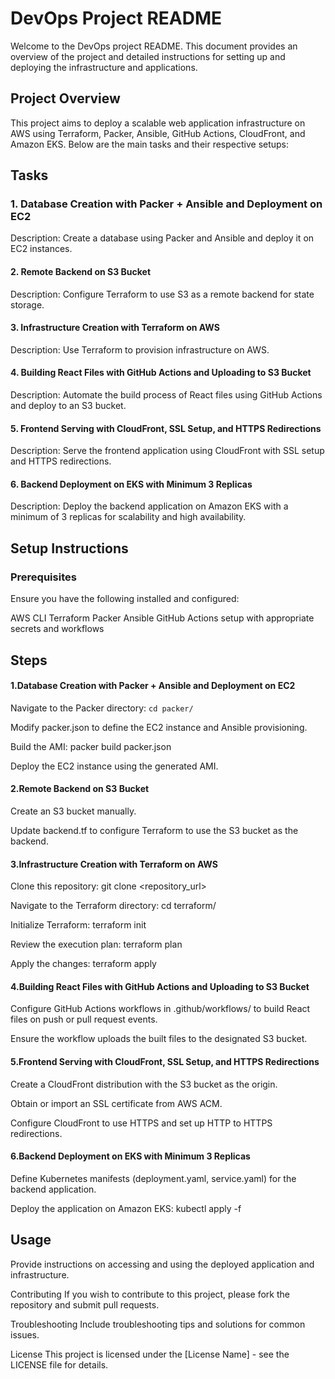 # DevOps Project README

Welcome to the DevOps project README. This document provides an overview of the project and detailed instructions for setting up and deploying the infrastructure and applications.

## Project Overview
This project aims to deploy a scalable web application infrastructure on AWS using Terraform, Packer, Ansible, GitHub Actions, CloudFront, and Amazon EKS. Below are the main tasks and their respective setups:

## Tasks
### 1. Database Creation with Packer + Ansible and Deployment on EC2
Description: Create a database using Packer and Ansible and deploy it on EC2 instances.

#### 2. Remote Backend on S3 Bucket
Description: Configure Terraform to use S3 as a remote backend for state storage.

#### 3. Infrastructure Creation with Terraform on AWS
Description: Use Terraform to provision infrastructure on AWS.

#### 4. Building React Files with GitHub Actions and Uploading to S3 Bucket
Description: Automate the build process of React files using GitHub Actions and deploy to an S3 bucket.

#### 5. Frontend Serving with CloudFront, SSL Setup, and HTTPS Redirections
Description: Serve the frontend application using CloudFront with SSL setup and HTTPS redirections.

#### 6. Backend Deployment on EKS with Minimum 3 Replicas
Description: Deploy the backend application on Amazon EKS with a minimum of 3 replicas for scalability and high availability.

## Setup Instructions

### Prerequisites
Ensure you have the following installed and configured:

AWS CLI
Terraform
Packer
Ansible
GitHub Actions setup with appropriate secrets and workflows

## Steps

#### 1.Database Creation with Packer + Ansible and Deployment on EC2

Navigate to the Packer directory: `cd packer/`

Modify packer.json to define the EC2 instance and Ansible provisioning.

Build the AMI: packer build packer.json

Deploy the EC2 instance using the generated AMI.

#### 2.Remote Backend on S3 Bucket

Create an S3 bucket manually.

Update backend.tf to configure Terraform to use the S3 bucket as the backend.


#### 3.Infrastructure Creation with Terraform on AWS

Clone this repository: git clone <repository_url>

Navigate to the Terraform directory: cd terraform/

Initialize Terraform: terraform init

Review the execution plan: terraform plan

Apply the changes: terraform apply


#### 4.Building React Files with GitHub Actions and Uploading to S3 Bucket

Configure GitHub Actions workflows in .github/workflows/ to build React files on push or pull request events.

Ensure the workflow uploads the built files to the designated S3 bucket.

#### 5.Frontend Serving with CloudFront, SSL Setup, and HTTPS Redirections

Create a CloudFront distribution with the S3 bucket as the origin.

Obtain or import an SSL certificate from AWS ACM.

Configure CloudFront to use HTTPS and set up HTTP to HTTPS redirections.

#### 6.Backend Deployment on EKS with Minimum 3 Replicas

Define Kubernetes manifests (deployment.yaml, service.yaml) for the backend application.

Deploy the application on Amazon EKS: kubectl apply -f <manifests>

## Usage
Provide instructions on accessing and using the deployed application and infrastructure.

Contributing
If you wish to contribute to this project, please fork the repository and submit pull requests.

Troubleshooting
Include troubleshooting tips and solutions for common issues.

License
This project is licensed under the [License Name] - see the LICENSE file for details.
